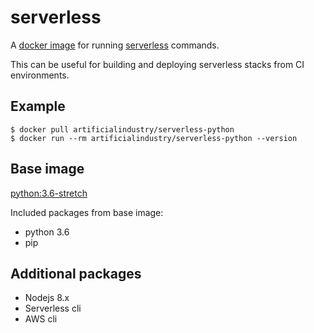 # serverless #

A [docker image](https://hub.docker.com/r/artificialindustry/serverless-python/) for running [serverless](https://serverless.com) commands.

This can be useful for building and deploying serverless stacks from CI environments.

## Example ##

```
$ docker pull artificialindustry/serverless-python
$ docker run --rm artificialindustry/serverless-python --version
```

## Base image ##

[python:3.6-stretch](https://hub.docker.com/_/python)

Included packages from base image:

- python 3.6
- pip

## Additional packages ##

- Nodejs 8.x
- Serverless cli
- AWS cli
